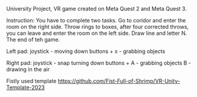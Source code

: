 University Project, VR game created on Meta Quest 2 and Meta Quest 3.

Instruction:
You have to complete two tasks. Go to coridor and enter the room on the right side. Throw rings to boxes, after four corrected throws, you can leave and enter the room on the left side. Draw line and letter N. The end of teh game.

Left pad: 
joystick - moving 
down buttons + x - grabbing objects

Right pad:
joystick - snap turning 
down buttons + A - grabbing objects
B - drawing in the air

Fistly used template 
https://github.com/Fist-Full-of-Shrimp/VR-Unity-Template-2023

